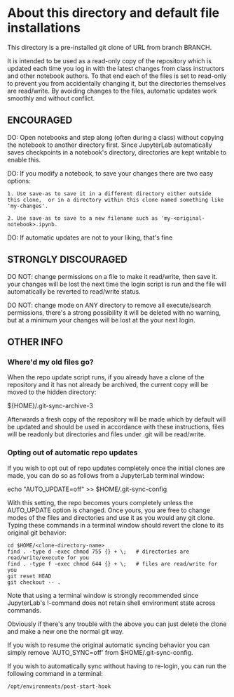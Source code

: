 # About this directory and default file installations

This directory is a pre-installed git clone of URL from branch BRANCH.

It is intended to be used as a read-only copy of the repository which is updated
each time you log in with the latest changes from class instructors and other
notebook authors.  To that end each of the files is set to read-only to prevent
you from accidentally changing it, but the directories themselves are read/write.
By avoiding changes to the files,  automatic updates work smoothly and without
conflict.

## ENCOURAGED

DO: Open notebooks and step along (often during a class) without copying the notebook
    to another directory first.  Since JupyterLab automatically saves checkpoints in
    a notebook's directory, directories are kept writable to enable this.

DO: If you modify a notebook,  to save your changes there are two easy options:

    1. Use save-as to save it in a different directory either outside
    this clone,  or in a directory within this clone named something like 'my-changes'.

    2. Use save-as to save to a new filename such as 'my-<original-notebook>.ipynb.

DO: If automatic updates are not to your liking,  that's fine

## STRONGLY DISCOURAGED

DO NOT: change permissions on a file to make it read/write,  then save it.
        your changes will be lost the next time the login script is run and
        the file will automatically be reverted to read/write status.

DO NOT: change mode on ANY directory to remove all execute/search permissions,
        there's a strong possibility it will be deleted with no warning, but
        at a minimum your changes will be lost at the your next login.

## OTHER INFO

### Where'd my old files go?

When the repo update script runs,  if you already have a clone of the repository
and it has not already be archived, the current copy will be moved to the
hidden directory:

   ${HOME}/.git-sync-archive-3

Afterwards a fresh copy of the repository will be made which by default will be
updated and should be used in accordance with these instructions,  files will
be readonly but directories and files under .git will be read/write.

### Opting out of automatic repo updates

If you wish to opt out of repo updates completely once the initial clones are
made,  you can do so as follows from a JupyterLab terminal window:

   echo "AUTO_UPDATE=off" >> $HOME/.git-sync-config

With this setting,  the repo becomes yours completely unless the AUTO_UPDATE
option is changed.   Once yours,  you are free to change modes of the files
and directories and use it as you would any git clone. Typing these commands
in a terminal window should revert the clone to its original git behavior:

    cd $HOME/<clone-directory-name>
    find . -type d -exec chmod 755 {} + \;   # directories are read/write/execute for you
    find . -type f -exec chmod 644 {} + \;   # files are read/write for you
    git reset HEAD
    git checkout -- .

Note that using a terminal window is strongly recommended since JupyterLab's
!-command does not retain shell environment state across commands.

Obviously if there's any trouble with the above you can just delete the clone
and make a new one the normal git way.

If you wish to resume the original automatic syncing behavior you can simply
remove 'AUTO_SYNC=off' from $HOME/.git-sync-config.

If you wish to automatically sync without having to re-login,  you can run
the following command in a terminal:

    /opt/environments/post-start-hook
